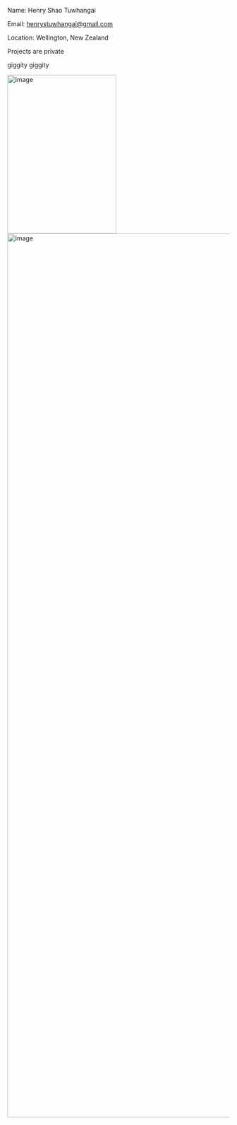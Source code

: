 Name: Henry Shao Tuwhangai

Email: henrystuwhangai@gmail.com

Location: Wellington, New Zealand

Projects are private
<!---
Hestrny/Hestrny is a ✨ special ✨ repository because its `README.md` (this file) appears on your GitHub profile.
You can click the Preview link to take a look at your changes.
--->

giggity giggity

<img width="247" height="359" alt="image" src="https://github.com/user-attachments/assets/cca06145-71dd-4ea7-814e-33e00305877b" />
<img width="2000" height="2000" alt="image" src="https://github.com/user-attachments/assets/5f18db01-0b46-457e-9bcd-bcdd96a3528a" />
